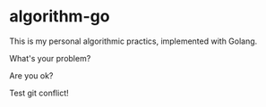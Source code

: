 # algorithm-go
This is my personal algorithmic practics, implemented with Golang.

What's your problem?

Are you ok?

Test git conflict!
